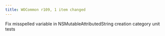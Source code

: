 ```yaml
---
title: WOCommon r109, 1 item changed
---
```


Fix misspelled variable in NSMutableAttributedString creation category unit tests
